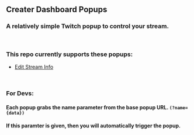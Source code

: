 ## Creater Dashboard Popups
### A relatively simple Twitch popup to control your stream.

<p>&nbsp;</p>

### This repo currently supports these popups:
 - [Edit Stream Info](https://amazingca.github.io/CreaterDashboardPopups/EditStreamInfo.html)

<p>&nbsp;</p>

### For Devs:
#### Each popup grabs the name parameter from the base popup URL. `(?name={data})`
#### If this paramter is given, then you will automatically trigger the popup.
